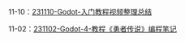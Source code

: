 11-10：[231110-Godot-入门教程视频整理总结](../游戏制作/程序技术/231110-Godot-入门教程视频整理总结.md)

11-02：[231102-Godot-4-教程《勇者传说》编程笔记](../游戏制作/程序技术/231102-Godot-4-教程《勇者传说》编程笔记.md)
